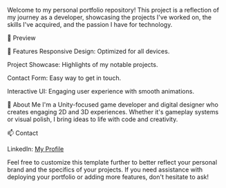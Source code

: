 Welcome to my personal portfolio repository! This project is a reflection of my journey as a developer, showcasing the projects I've worked on, the skills I've acquired, and the passion I have for technology.

📸 Preview

🚀 Features
Responsive Design: Optimized for all devices.

Project Showcase: Highlights of my notable projects.

Contact Form: Easy way to get in touch.

Interactive UI: Engaging user experience with smooth animations.

🧠 About Me
I'm a Unity-focused game developer and digital designer who creates engaging 2D and 3D experiences. Whether it's gameplay systems or visual polish, I bring ideas to life with code and creativity.

📫 Contact

LinkedIn: [My Profile](https://www.linkedin.com/in/brahim-ben-youssef-20944a187/)

Feel free to customize this template further to better reflect your personal brand and the specifics of your projects. If you need assistance with deploying your portfolio or adding more features, don't hesitate to ask!

